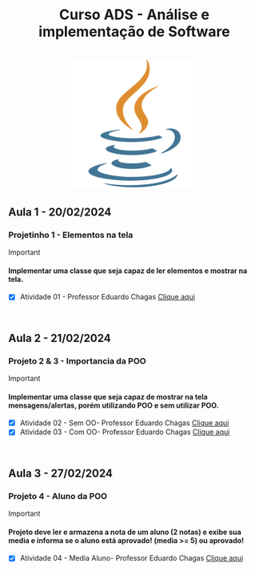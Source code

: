 <!--------------------------------------------------------------------------------------------------------------------------------------------------->

<h1 align = "center"> Curso ADS - Análise e implementação de Software <h1>

<!--------------------------------------------------------------------------------------------------------------------------------------------------->

<p align="center">
    <img src="Faculdade_Java/img/java.png" width="255" aling="center">
</p>

## Aula 1 - 20/02/2024
<h3>Projetinho 1 - Elementos na tela</h3>

> [!IMPORTANT]
> <h4> Implementar uma classe que seja capaz de ler elementos e mostrar na tela. </h4>

- [x] Atividade 01 - Professor Eduardo Chagas <a href="Faculdade_Java/Atividades/Atividade - Aula 1/ProjetoEntradaSaida"> Clique aqui </a>    
<br>

<!--------------------------------------------------------------------------------------------------------------------------------------------------->

## Aula 2 - 21/02/2024
<h3>Projeto 2 & 3 - Importancia da POO</h3>

> [!IMPORTANT]
> <h4> Implementar uma classe que seja capaz de mostrar na tela mensagens/alertas, porém utilizando POO e sem utilizar POO. </h4>


- [x] Atividade 02 - Sem OO- Professor Eduardo Chagas <a href="Faculdade_Java/Atividades/Atividade - Aula 2/ProjMensagemSemOO"> Clique aqui </a>
- [x] Atividade 03 - Com OO- Professor Eduardo Chagas <a href="Faculdade_Java/Atividades/Atividade - Aula 2/ProjMensagemComOO"> Clique aqui </a>
<br>

<!--------------------------------------------------------------------------------------------------------------------------------------------------->
## Aula 3 - 27/02/2024
<h3>Projeto 4 - Aluno da POO</h3>

> [!IMPORTANT]
> <h4> Projeto deve ler e armazena a nota de um aluno (2 notas) e exibe sua media e informa se o aluno está aprovado! (media >= 5) ou aprovado! </h4>

- [x] Atividade 04 - Media Aluno- Professor Eduardo Chagas <a href="Faculdade_Java/Atividades/Atividade - Aula 3/ProjMediaAlunosOO"> Clique aqui </a>

<br>



